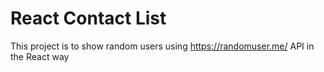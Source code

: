# React Contact List

This project is to show random users using https://randomuser.me/ API in the React way